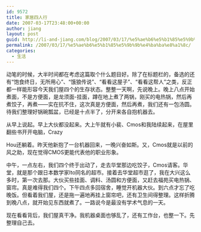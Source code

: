 ```yaml
---
id: 9572
title: 家居四人行
date: 2007-03-17T23:48:00+00:00
author: jiang
layout: post
guid: http://li-and-jiang.com/blog/2007/03/17/%e5%ae%b6%e5%b1%85%e5%9b%9b%e4%ba%ba%e8%a1%8c/
permalink: /2007/03/17/%e5%ae%b6%e5%b1%85%e5%9b%9b%e4%ba%ba%e8%a1%8c/
categories:
  - 生活
---
```

动笔的时候，大半时间都在考虑这篇取个什么题目好。除了在标题栏的，备选的还有“饱食终日，无所用心”、“饿狼传说”、“看看这屋子”、“看看这帮人”之类，反正都一样能形容今天我们屋四个的生存状态。整整一天啊，先说晚上。晚上八点开始煮面，不是方便面，是龙须面-挂面，蹲在地上煮了两锅，刚买的电热锅，然后再煮饺子，再煮——实在抗不住，这次真是方便面，然后再煮，我们还有一包汤圆。待我们整理好锅碗瓢盆，已经是十点半了，分开来各自抱机器去。 

从早上说起。早上大伙都没起来。大上午就有小裴、Cmos和我陆续起来，在屋里翻些书开开电脑，Crazy
  
Hou还躺着。昨天他新抱了一台机器回来，一晚兴奋如斯。又，Cmos就是以前的风之助，现在觉得CMOS更能代表他的职业形象。 

中午，一点左右，我们四个终于出动了，走去华堂那边吃饺子，Cmos请客。华堂，就是那个跟日本数学家Ito同名的超市。接着去华堂超市逛了，我在大兴这么多时，第一次去那。大伙买些挂面、调料、汤圆和方便面，又赶去福苑买电热锅、窗帘。真是难得我们四个。下午四点多回宿舍，睡觉开机器大伙。到六点才忘了吃晚饭。但看着我们屋，还是拖一遍地再挂上窗帘吧，还有卫生间得整理。这样折腾到晚八点，就开始见东西就煮了。一路说今是最没有学术气息的一天。 

现在看看背后，我们屋真干净。我机器桌面也够乱了，还有工作台，也整一下。先整理自己去。